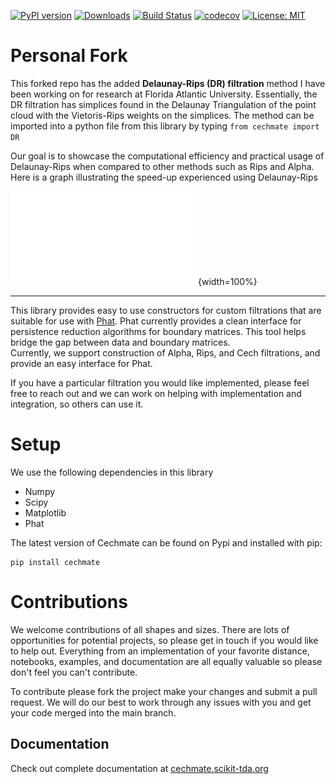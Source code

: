 [![PyPI version](https://badge.fury.io/py/cechmate.svg)](https://badge.fury.io/py/cechmate)
[![Downloads](https://pypip.in/download/cechmate/badge.svg)](https://pypi.python.org/pypi/cechmate/)
[![Build Status](https://travis-ci.org/scikit-tda/cechmate.svg?branch=master)](https://travis-ci.org/scikit-tda/cechmate)
[![codecov](https://codecov.io/gh/scikit-tda/cechmate/branch/master/graph/badge.svg)](https://codecov.io/gh/scikit-tda/cechmate)
[![License: MIT](https://img.shields.io/badge/License-MIT-yellow.svg)](https://opensource.org/licenses/MIT)

# Personal Fork
This forked repo has the added **Delaunay-Rips (DR) filtration** method I have been working on for research at Florida Atlantic University. Essentially, the DR filtration has simplices found in the Delaunay Triangulation of the point cloud with the Vietoris-Rips weights on the simplices. The method can be imported into a python file from this library by typing
`from cechmate import DR`

Our goal is to showcase the computational efficiency and practical usage of Delaunay-Rips when compared to other methods such as Rips and Alpha. Here is a graph illustrating the speed-up experienced using Delaunay-Rips

![Delauanay-Rips run-time compared with Rips and Alpha](runtime_pts_7sec_cap_3.pdf){width=100%}


---------------------------------------------------

This library provides easy to use constructors for custom filtrations that are suitable for use with [Phat](https://github.com/xoltar/phat). 
Phat currently provides a clean interface for persistence reduction algorithms for boundary matrices. 
This tool helps bridge the gap between data and boundary matrices.  
Currently, we support construction of Alpha, Rips, and Cech filtrations, and provide an easy interface for Phat.

If you have a particular filtration you would like implemented, please feel free to reach out and we can work on helping with implementation and integration, so others can use it.

# Setup

We use the following dependencies in this library

* Numpy
* Scipy
* Matplotlib
* Phat


The latest version of Cechmate can be found on Pypi and installed with pip:

```
pip install cechmate
```

# Contributions


We welcome contributions of all shapes and sizes. There are lots of opportunities for potential projects, so please get in touch if you would like to help out. Everything from an implementation of your favorite distance, notebooks, examples, and documentation are all equally valuable so please don't feel you can't contribute. 

To contribute please fork the project make your changes and submit a pull request. We will do our best to work through any issues with you and get your code merged into the main branch.


## Documentation

Check out complete documentation at [cechmate.scikit-tda.org](https://cechmate.scikit-tda.org/)
